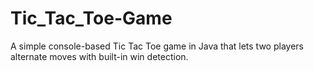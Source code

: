 # Tic_Tac_Toe-Game
A simple console-based Tic Tac Toe game in Java that lets two players alternate moves with built-in win detection.
